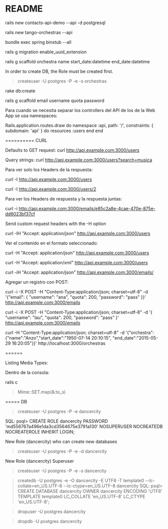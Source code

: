 # README

rails new contacts-api-demo --api -d postgresql

rails new tango-orchestras --api

bundle exec spring binstub --all

rails g migration enable_uuid_extension

rails g scaffold orchestra name start_date:datetime end_date:datetime

In order to create DB, the Role must be created first.
> createuser -U postgres -P -e -s orchestras

rake db:create

rails g scaffold email username quota password


Para cuando se necesita separar los controllers del API de los de la Web App se usa namespaces:

Rails.application.routes.draw do
  namespace :api, path: '/', constraints: { subdomain: 'api' } do
    resources :users
  end
end


==========
CURL

Defaults to GET request:
curl http://api.example.com:3000/users

Query strings:
curl http://api.example.com:3000/users?search=musica


Para ver solo los Headers de la respuesta:

curl -I http://api.example.com:3000/users

curl -I http://api.example.com:3000/users/2



Para ver los Headers de respuesta y la respuesta juntas:

curl -i http://api.example.com:3000/emails/e85c2a8e-4cae-470e-875e-dd6023bf37cf


Send custom request headers with the -H option

curl -IH "Accept: application/json" http://api.example.com:3000/users


Ver el contenido en el formato seleccionado:

curl -H "Accept: application/json" http://api.example.com:3000/users

curl -H "Accept: application/xml" http://api.example.com:3000/users

curl -iH "Accept: application/json" http://api.example.com:3000/emails/



Agregar un registro con POST:

curl -i -X POST -H "Content-Type:application/json; charset=utf-8" -d '{"email": { "username": "ana", "quota": 200, "password": "pass" }}' http://api.example.com:3000/emails

curl -i -X POST -H "Content-Type:application/json; charset=utf-8" -d '{ "username": "lau", "quota": 200, "password": "pass" }' http://api.example.com:3000/emails

curl -H "Content-Type:application/json; charset=utf-8" -d '{"orchestra": {"name":"Anzo","start_date":"1950-07-14 20:10:15", "end_date":"2015-05-29 16:20:05"}}' http://localhost:3000/orchestras



======

Listing Media Types:

Dentro de la consola:

rails c

>Mime::SET.map(&:to_s)



===== DB


> createuser -U postgres -P -e dancercity

SQL:
psql> CREATE ROLE dancercity PASSWORD 'md556767a496e1da3cd3564675e3791a130' NOSUPERUSER NOCREATEDB NOCREATEROLE INHERIT LOGIN;


New Role (dancercity) who can create new databases

> createuser -U postgres -P -e -d dancercity


New Role (dancercity) Superuser

> createuser -U postgres -P -e -s dancercity



> createdb -U postgres -e -O dancercity -E UTF8 -T template0 --lc-collate=en_US.UTF-8 --lc-ctype=en_US.UTF-8 dancercity
SQL:
psql> CREATE DATABASE dancercity OWNER dancercity ENCODING 'UTF8' TEMPLATE template0 LC_COLLATE 'en_US.UTF-8' LC_CTYPE 'en_US.UTF-8';


>dropuser -U postgres dancercity

>dropdb -U postgres dancercity

